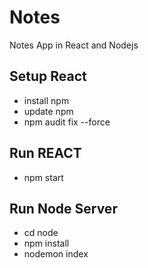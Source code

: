 # Notes
Notes App in React and Nodejs
## Setup React 
* install npm
* update npm
* npm audit fix --force
## Run REACT 
* npm start
## Run Node Server
* cd node
* npm install
* nodemon index
